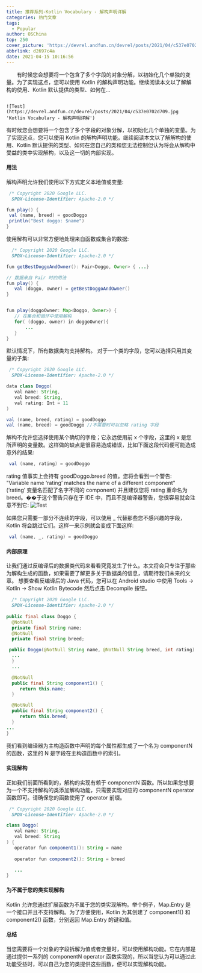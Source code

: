 ```yaml
---
title: 推荐系列-Kotlin Vocabulary - 解构声明详解
categories: 热门文章
tags:
  - Popular
author: OSChina
top: 250
cover_picture: 'https://devrel.andfun.cn/devrel/posts/2021/04/c537e0702d709.jpg'
abbrlink: d2697c4a
date: 2021-04-15 10:16:56
---
```


&emsp;&emsp;有时候您会想要将一个包含了多个字段的对象分解，以初始化几个单独的变量。为了实现这点，您可以使用 Kotlin 的解构声明功能。继续阅读本文以了解解构的使用、Kotlin 默认提供的类型、如何在...
<!-- more -->

                                                                                                                                                                                        ![Test](https://devrel.andfun.cn/devrel/posts/2021/04/c537e0702d709.jpg  'Kotlin Vocabulary - 解构声明详解') 
有时候您会想要将一个包含了多个字段的对象分解，以初始化几个单独的变量。为了实现这点，您可以使用 Kotlin 的解构声明功能。继续阅读本文以了解解构的使用、Kotlin 默认提供的类型、如何在您自己的类和您无法控制但认为将会从解构中受益的类中实现解构，以及这一切的内部实现。 
#### 用法 
解构声明允许我们使用以下方式定义本地值或变量: 
 
 ```java 
  /* Copyright 2020 Google LLC.  
   SPDX-License-Identifier: Apache-2.0 */

fun play() {
  val (name, breed) = goodDoggo
  println("Best doggo: $name")
}

  ``` 
  
使用解构可以非常方便地处理来自函数或集合的数据: 
 
 ```java 
   /* Copyright 2020 Google LLC.  
   SPDX-License-Identifier: Apache-2.0 */

fun getBestDoggoAndOwner(): Pair<Doggo, Owner> { ...}

// 数据来自 Pair 时的用法
fun play() {
    val (doggo, owner) = getBestDoggoAndOwner()
}


fun play(doggoOwner: Map<Doggo, Owner>) {
    // 在集合和循环中使用解构
    for( (doggo, owner) in doggoOwner){
        ...
    }
}

  ``` 
  
默认情况下，所有数据类均支持解构。 
对于一个类的字段，您可以选择只用其变量的子集: 
 
 ```java 
  /* Copyright 2020 Google LLC.  
   SPDX-License-Identifier: Apache-2.0 */

data class Doggo(
    val name: String,
    val breed: String,
    val rating: Int = 11
)

val (name, breed, rating) = goodDoggo
val (name, breed) = goodDoggo //不需要时可以忽略 rating 字段

  ``` 
  
解构不允许您选择使用某个确切的字段；它永远使用前 x 个字段，这里的 x 是您所声明的变量数。这样做的缺点是很容易造成错误，比如下面这段代码便可能造成意外的结果: 
 
 ```java 
  val (name, rating) = goodDoggo

  ``` 
  
rating 值事实上会持有 goodDoggo.breed 的值。您将会看到一个警告: "Variable name ‘rating’ matches the name of a different component" (‘rating’ 变量名匹配了名字不同的 component) 并且建议您将 rating 重命名为 breed。��于这个警告只存在于 IDE 中，而且不是编译器警告，您很容易就会注意不到它: 
![Test](https://devrel.andfun.cn/devrel/posts/2021/04/c537e0702d709.jpg  'Kotlin Vocabulary - 解构声明详解') 
 
如果您只需要一部分不连续的字段，可以使用 _ 代替那些您不感兴趣的字段，Kotlin 将会跳过它们。这样一来示例就会变成下面这样: 
 
 ```java 
  val (name, _, rating) = goodDoggo

  ``` 
  
#### 内部原理 
让我们通过反编译后的数据类代码来看看究竟发生了什么。本文将会只专注于那些为解构生成的函数，如果需要了解更多关于数据类的信息，请期待我们未来的文章。 
想要查看反编译后的 Java 代码，您可以在 Android studio 中使用 Tools -> Kotlin -> Show Kotlin Bytecode 然后点击 Decompile 按钮。 
 
 ```java 
   /* Copyright 2020 Google LLC.  
   SPDX-License-Identifier: Apache-2.0 */
   
public final class Doggo {
   @NotNull
   private final String name;
   @NotNull
   private final String breed;
 
  public Doggo(@NotNull String name, @NotNull String breed, int rating) {
   ...
   }
   ...

   @NotNull
   public final String component1() {
      return this.name;
   }

   @NotNull
   public final String component2() {
      return this.breed;
   }
...
}

  ``` 
  
我们看到编译器为主构造函数中声明的每个属性都生成了一个名为 componentN 的函数，这里的 N 是字段在主构造函数中的索引。 
#### 实现解构 
正如我们前面所看到的，解构的实现有赖于 componentN 函数。所以如果您想要为一个不支持解构的类添加解构功能，只需要实现对应的 componentN operator 函数即可。请确保您的函数使用了 operator 前缀。 
 
 ```java 
  /* Copyright 2020 Google LLC.  
   SPDX-License-Identifier: Apache-2.0 */

class Doggo(
    val name: String,
    val breed: String
) {
    operator fun component1(): String = name
    
    operator fun component2(): String = breed

    ...
}

  ``` 
  
#### 为不属于您的类实现解构 
Kotlin 允许您通过扩展函数为不属于您的类实现解构。举个例子，Map.Entry 是一个接口并且不支持解构。为了方便使用，Kotlin 为其创建了 component1() 和 component2() 函数，分别返回 Map.Entry 的键和值。 
#### 总结 
当您需要将一个对象的字段拆解为值或者变量时，可以使用解构功能。它在内部是通过提供一系列的 componentN operator 函数实现的，所以当您认为可以通过此功能受益时，可以自己为您的类提供这些函数，便可以实现解构功能。
                                        